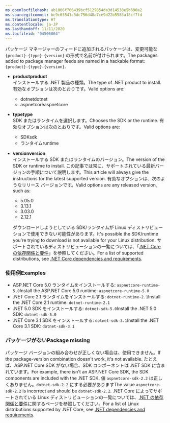 ```yaml
---
ms.openlocfilehash: ab1006f706439bcf5129854da3d14538e5b690a2
ms.sourcegitcommit: bc9c63541c3dc756d48a7ce9d22b5583a18cf7fd
ms.translationtype: HT
ms.contentlocale: ja-JP
ms.lasthandoff: 11/11/2020
ms.locfileid: "94506864"
---
```


<span data-ttu-id="04801-101">パッケージ マネージャーのフィードに追加されるパッケージは、変更可能な `{product}-{type}-{version}` の形式で名前が付けられます。</span><span class="sxs-lookup"><span data-stu-id="04801-101">The packages added to package manager feeds are named in a hackable format: `{product}-{type}-{version}`.</span></span>

- <span data-ttu-id="04801-102">**product**</span><span class="sxs-lookup"><span data-stu-id="04801-102">**product**</span></span>\
<span data-ttu-id="04801-103">インストールする .NET 製品の種類。</span><span class="sxs-lookup"><span data-stu-id="04801-103">The type of .NET product to install.</span></span> <span data-ttu-id="04801-104">有効なオプションは次のとおりです。</span><span class="sxs-lookup"><span data-stu-id="04801-104">Valid options are:</span></span>

  - <span data-ttu-id="04801-105">dotnet</span><span class="sxs-lookup"><span data-stu-id="04801-105">dotnet</span></span>
  - <span data-ttu-id="04801-106">aspnetcore</span><span class="sxs-lookup"><span data-stu-id="04801-106">aspnetcore</span></span>

- <span data-ttu-id="04801-107">**type**</span><span class="sxs-lookup"><span data-stu-id="04801-107">**type**</span></span>\
<span data-ttu-id="04801-108">SDK またはランタイムを選択します。</span><span class="sxs-lookup"><span data-stu-id="04801-108">Chooses the SDK or the runtime.</span></span> <span data-ttu-id="04801-109">有効なオプションは次のとおりです。</span><span class="sxs-lookup"><span data-stu-id="04801-109">Valid options are:</span></span>

  - <span data-ttu-id="04801-110">SDK</span><span class="sxs-lookup"><span data-stu-id="04801-110">sdk</span></span>
  - <span data-ttu-id="04801-111">ランタイム</span><span class="sxs-lookup"><span data-stu-id="04801-111">runtime</span></span>

- <span data-ttu-id="04801-112">**version**</span><span class="sxs-lookup"><span data-stu-id="04801-112">**version**</span></span>\
<span data-ttu-id="04801-113">インストールする SDK またはランタイムのバージョン。</span><span class="sxs-lookup"><span data-stu-id="04801-113">The version of the SDK or runtime to install.</span></span> <span data-ttu-id="04801-114">この記事では常に、サポートされている最新バージョンの手順について説明します。</span><span class="sxs-lookup"><span data-stu-id="04801-114">This article will always give the instructions for the latest supported version.</span></span> <span data-ttu-id="04801-115">有効なオプションは、次のようなリリース バージョンです。</span><span class="sxs-lookup"><span data-stu-id="04801-115">Valid options are any released version, such as:</span></span>

  - <span data-ttu-id="04801-116">5.0</span><span class="sxs-lookup"><span data-stu-id="04801-116">5.0</span></span>
  - <span data-ttu-id="04801-117">3.1</span><span class="sxs-lookup"><span data-stu-id="04801-117">3.1</span></span>
  - <span data-ttu-id="04801-118">3.0</span><span class="sxs-lookup"><span data-stu-id="04801-118">3.0</span></span>
  - <span data-ttu-id="04801-119">2.1</span><span class="sxs-lookup"><span data-stu-id="04801-119">2.1</span></span>

  <span data-ttu-id="04801-120">ダウンロードしようとしている SDK/ランタイムが Linux ディストリビューションで使用できない可能性があります。</span><span class="sxs-lookup"><span data-stu-id="04801-120">It's possible the SDK/runtime you're trying to download is not available for your Linux distribution.</span></span> <span data-ttu-id="04801-121">サポートされているディストリビューションの一覧については、「[.NET Core の依存関係と要件](../linux.md)」を参照してください。</span><span class="sxs-lookup"><span data-stu-id="04801-121">For a list of supported distributions, see [.NET Core dependencies and requirements](../linux.md).</span></span>

### <a name="examples"></a><span data-ttu-id="04801-122">使用例</span><span class="sxs-lookup"><span data-stu-id="04801-122">Examples</span></span>

- <span data-ttu-id="04801-123">ASP.NET Core 5.0 ランタイムをインストールする: `aspnetcore-runtime-5.0`</span><span class="sxs-lookup"><span data-stu-id="04801-123">Install the ASP.NET Core 5.0 runtime: `aspnetcore-runtime-5.0`</span></span>
- <span data-ttu-id="04801-124">.NET Core 2.1 ランタイムをインストールする: `dotnet-runtime-2.1`</span><span class="sxs-lookup"><span data-stu-id="04801-124">Install the .NET Core 2.1 runtime: `dotnet-runtime-2.1`</span></span>
- <span data-ttu-id="04801-125">.NET 5.0 SDK をインストールする: `dotnet-sdk-5.0`</span><span class="sxs-lookup"><span data-stu-id="04801-125">Install the .NET 5.0 SDK: `dotnet-sdk-5.0`</span></span>
- <span data-ttu-id="04801-126">.NET Core 3.1 SDK をインストールする: `dotnet-sdk-3.1`</span><span class="sxs-lookup"><span data-stu-id="04801-126">Install the .NET Core 3.1 SDK: `dotnet-sdk-3.1`</span></span>

### <a name="package-missing"></a><span data-ttu-id="04801-127">パッケージがない</span><span class="sxs-lookup"><span data-stu-id="04801-127">Package missing</span></span>

<span data-ttu-id="04801-128">パッケージ バージョンの組み合わせが正しくない場合は、使用できません。</span><span class="sxs-lookup"><span data-stu-id="04801-128">If the package-version combination doesn't work, it's not available.</span></span> <span data-ttu-id="04801-129">たとえば、ASP.NET Core SDK がない場合、SDK コンポーネントは .NET SDK に含まれています。</span><span class="sxs-lookup"><span data-stu-id="04801-129">For example, there isn't an ASP.NET Core SDK, the SDK components are included with the .NET SDK.</span></span> <span data-ttu-id="04801-130">値 `aspnetcore-sdk-2.2` は正しくありません。`dotnet-sdk-2.2` にする必要があります</span><span class="sxs-lookup"><span data-stu-id="04801-130">The value `aspnetcore-sdk-2.2` is incorrect and should be `dotnet-sdk-2.2`.</span></span> <span data-ttu-id="04801-131">.NET Core によってサポートされている Linux ディストリビューションの一覧については、[.NET の依存関係と要件](../linux.md)に関するページを参照してください。</span><span class="sxs-lookup"><span data-stu-id="04801-131">For a list of Linux distributions supported by .NET Core, see [.NET dependencies and requirements](../linux.md).</span></span>
